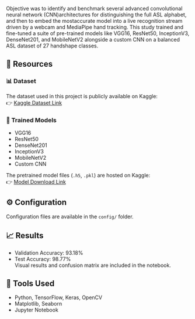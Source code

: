 Objective was to identify and benchmark several advanced convolutional neural network (CNN)architectures for distinguishing the full ASL alphabet, and then to embed the mostaccurate model into a live recognition stream driven by a webcam and MediaPipe hand tracking. 
This study trained and fine-tuned a suite of pre-trained models like VGG16, ResNet50, InceptionV3, DenseNet201, and MobileNetV2 alongside a custom CNN on a balanced ASL dataset of 27 handshape classes.

## 🔗 Resources

### 📊 Dataset
The dataset used in this project is publicly available on Kaggle:  
👉 [Kaggle Dataset Link](https://www.kaggle.com/datasets/grassknoted/asl-alphabet/data)

### 🤖 Trained Models
- VGG16
- ResNet50
- DenseNet201
- InceptionV3
- MobileNetV2
- Custom CNN

The pretrained model files (`.h5`, `.pkl`) are hosted on Kaggle:  
👉 [Model Download Link](https://www.kaggle.com/models/siddhantbahadkar/huge_models)

## ⚙️ Configuration
Configuration files are available in the `config/` folder.

## 📈 Results
- Validation Accuracy: 93.18%
- Test Accuracy: 98.77%  
Visual results and confusion matrix are included in the notebook.

## 🧩 Tools Used
- Python, TensorFlow, Keras, OpenCV
- Matplotlib, Seaborn
- Jupyter Notebook

